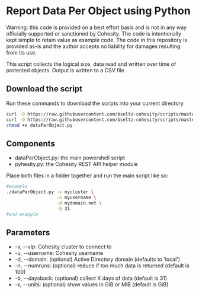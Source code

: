 # Report Data Per Object using Python

Warning: this code is provided on a best effort basis and is not in any way officially supported or sanctioned by Cohesity. The code is intentionally kept simple to retain value as example code. The code in this repository is provided as-is and the author accepts no liability for damages resulting from its use.

This script collects the logical size, data read and written over time of protected objects. Output is written to a CSV file.

## Download the script

Run these commands to download the scripts into your current directory

```bash
curl -O https://raw.githubusercontent.com/bseltz-cohesity/scripts/master/python/dataPerObject/dataPerObject.py
curl -O https://raw.githubusercontent.com/bseltz-cohesity/scripts/master/python/pyhesity.py
chmod +x dataPerObject.py
```

## Components

* dataPerObject.py: the main powershell script
* pyhesity.py: the Cohesity REST API helper module

Place both files in a folder together and run the main script like so:

```bash
#example
./dataPerObject.py -v mycluster \
                   -u myusername \
                   -d mydomain.net \
                   -b 31
#end example
```

## Parameters

* -v, --vip: Cohesity cluster to connect to
* -u, --username: Cohesity username
* -d, --domain: (optional) Active Directory domain (defaults to 'local')
* -n, --numruns: (optional) reduce if too much data is returned (default is 100)
* -b, --daysback: (optional) collect X days of data (default is 31)
* -x, --units: (optional) show values in GiB or MiB (default is GiB)
